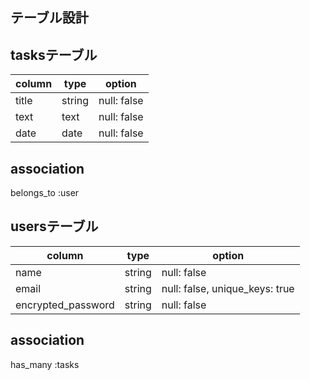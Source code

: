 ## テーブル設計

## tasksテーブル
| column | type   | option      |
| ------ | ------ | ----------- |
| title  | string | null: false |
| text   | text   | null: false |
| date   | date   | null: false |

## association
belongs_to :user

## usersテーブル
| column             | type   | option                         |
| ------------------ | ------ | ------------------------------ |
| name               | string | null: false                    |
| email              | string | null: false, unique_keys: true |
| encrypted_password | string | null: false                    |

## association
has_many :tasks
